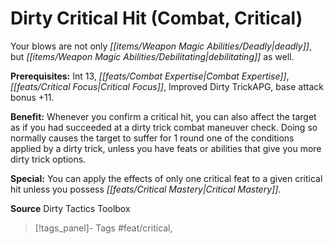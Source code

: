 ﻿---
cssclass: [feats]

---
# Dirty Critical Hit (Combat, Critical)

Your blows are not only _[[items/Weapon Magic Abilities/Deadly|deadly]]_, but _[[items/Weapon Magic Abilities/Debilitating|debilitating]]_ as well.

**Prerequisites:** Int 13, _[[feats/Combat Expertise|Combat Expertise]]_, _[[feats/Critical Focus|Critical Focus]]_, Improved Dirty TrickAPG, base attack bonus +11.

**Benefit:** Whenever you confirm a critical hit, you can also affect the target as if you had succeeded at a dirty trick combat maneuver check. Doing so normally causes the target to suffer for 1 round one of the conditions applied by a dirty trick, unless you have feats or abilities that give you more dirty trick options.

**Special:** You can apply the effects of only one critical feat to a given critical hit unless you possess _[[feats/Critical Mastery|Critical Mastery]]_.

**Source** Dirty Tactics Toolbox
>[!tags_panel]- Tags
> #feat/critical, 